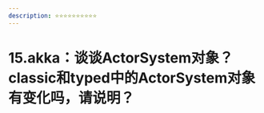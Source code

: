 ```yaml
---
description: ⭐⭐️⭐️⭐️⭐️⭐️⭐️⭐️⭐️⭐️
---
```


# 15.akka：谈谈ActorSystem对象？classic和typed中的ActorSystem对象有变化吗，请说明？

